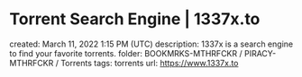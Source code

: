 # Torrent Search Engine | 1337x.to

created: March 11, 2022 1:15 PM (UTC)
description: 1337x is a search engine to find your favorite torrents.
folder: BOOKMRKS-MTHRFCKR / PIRACY-MTHRFCKR / Torrents
tags: torrents
url: https://www.1337x.to